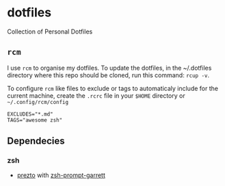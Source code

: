 # dotfiles

Collection of Personal Dotfiles

## `rcm`

I use `rcm` to organise my dotfiles. To update the dotfiles, in the ~/.dotfiles
directory where this repo should be cloned, run this command: `rcup -v`.

To configure `rcm` like files to exclude or tags to automaticaly include for the
current machine, create the `.rcrc` file in your `$HOME` directory or `~/.config/rcm/config`

``` properties
EXCLUDES="*.md"
TAGS="awesome zsh"
```

## Dependecies

### zsh

- [prezto](https://github.com/sorin-ionescu/prezto) with
  [zsh-prompt-garrett](https://github.com/chauncey-garrett/zsh-prompt-garrett)
